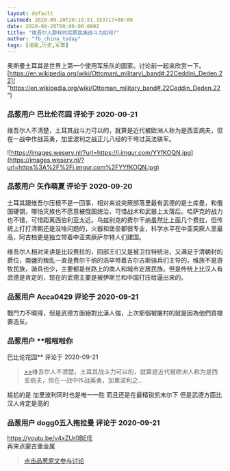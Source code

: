 ```yaml
---
layout: default
Lastmod: 2020-09-20T20:19:51.153717+00:00
date: 2020-09-20T00:00:00.000Z
title: "维吾尔人那样的突厥民族战斗力如何?"
author: "fb_china_today"
tags: [诸夏,历史,军事]
---
```


奥斯曼土耳其是世界上第一个使用军乐队的国家。讨论前一起来欣赏一下。  
[https://en.wikipedia.org/wiki/Ottoman\_military\_band#.22Ceddin\_Deden.22]( "https://en.wikipedia.org/wiki/Ottoman_military_band#.22Ceddin_Deden.22")

            
### 品葱用户 **巴比伦花园** 评论于 2020-09-21
        
维吾尔人不清楚，土耳其战斗力可以的，就算是近代被欧洲人称为是西亚病夫，但在一战中作战英勇，加里波利之战正儿八经的干垮过英法联军。  
  
![https://images.weserv.nl/?url=https://i.imgur.com/YYfKOQN.jpg](https://images.weserv.nl/?url=https%3A%2F%2Fi.imgur.com%2FYYfKOQN.jpg)
        


            
### 品葱用户 **矢作萌夏** 评论于 2020-09-20
        
土耳其跟维吾尔压根不是一回事，相对来说突厥部落里最有武德的是土库曼，和俄国硬钢，哪怕灭族也不愿意被俄国统治，可惜战术和武器上太落后。哈萨克的战力也不错，可惜距离西伯利亚太近。乌兹别克的费尔干纳虽然比上面几个费拉，但传统上打打清朝还是没啥问题的，火器和堡垒都很专业，科学水平在中亚突厥人里最高，阿古柏更是独立带着中亚突厥萨尔特人们建国。  
  
维吾尔人相对来讲是比较费拉的，回部王们又是被卫拉特统治，又满足于清朝封的爵位，南疆的叛乱一直是费尔干纳的浩罕带着吉尔吉斯骑兵们主导的，维族不是游牧民族，骑兵也少，主要都是丝路上的商人和城市定居民族。但是传统上比汉人有武德是肯定的，现在的武德主要是被伊斯兰和中国打压给逼出来的。
        


            
### 品葱用户 **Acca0429** 评论于 2020-09-21
        
戰鬥力不曉得，但是武德方面絕對比漢人強，上次那個被屠村的就是因為他們買槍要造反。
        


            
### 品葱用户 **啦啦啦你 
巴比伦花园** 评论于 2020-09-21
        
> [\>>]( "/video/item_id-27401#")维吾尔人不清楚，土耳其战斗力可以的，就算是近代被欧洲人称为是西亚病夫，但在一战中作战英勇，加里波利之...

  
尴尬的是 加里波利同时也是唯一一胜 而且还是在最精锐凯末尔下 但是武德方面比汉人肯定是高的
        


            
### 品葱用户 **dogg0五入拖拉曼** 评论于 2020-09-21
        
https://youtu.be/v4xZUr0BEfE  
再来点蒙古重金属
        






> [点击品葱原文参与讨论](https://pincong.rocks/video/3045)

